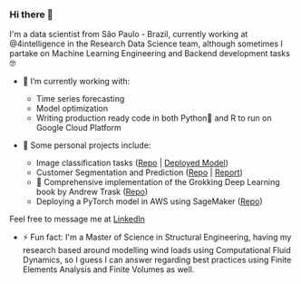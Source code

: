 ### Hi there 👋

I'm a data scientist from São Paulo - Brazil, currently working at @4intelligence in the Research Data Science team, although sometimes I partake on Machine Learning Engineering and Backend development tasks :nerd_face:


- 🔭 I’m currently working with:
  -  Time series forecasting
  -  Model optimization
  -  Writing production ready code in both Python:snake: and R to run on Google Cloud Platform

  
- :art: Some personal projects include:
  - Image classification tasks ([Repo](https://github.com/zaterka/CarModelClassifier) | [Deployed Model](https://car-classiflier.herokuapp.com/))
  - Customer Segmentation and Prediction ([Repo](https://github.com/zaterka/Customer-Acquisition-Arvato-Bertelsmann) | [Report](https://github.com/zaterka/Customer-Acquisition-Arvato-Bertelsmann/raw/main/Udacity-Capstone_Project-PedroZaterka.pdf))
  - :construction: Comprehensive implementation of the Grokking Deep Learning book by Andrew Trask ([Repo](https://github.com/zaterka/ML-studies-and-examples/blob/main/Studies_Deep_Learning_from_scratch_Grokking_Deep_Learning.ipynb))
  - Deploying a PyTorch model in AWS using SageMaker ([Repo](https://github.com/zaterka/MachineLearningEngineerNanoDegree/tree/main/Project%201%20-%20Deploying%20Sentiment%20Analysis%20with%20PyTorch%20in%20AWS))


Feel free to message me at [LinkedIn](https://www.linkedin.com/in/pedrozaterka/)

- ⚡ Fun fact: I'm a Master of Science in Structural Engineering, having my research based around modelling wind loads using Computational Fluid Dynamics, so I guess I can answer regarding best practices using Finite Elements Analysis and Finite Volumes as well. 


<!--
**zaterka/zaterka** is a ✨ _special_ ✨ repository because its `README.md` (this file) appears on your GitHub profile.

Here are some ideas to get you started:

- 🔭 I’m currently working on ...
- 🌱 I’m currently learning ...
- 👯 I’m looking to collaborate on ...
- 🤔 I’m looking for help with ...
- 💬 Ask me about ...
- 📫 How to reach me: ...
- 😄 Pronouns: ...
- ⚡ Fun fact: ...
-->
